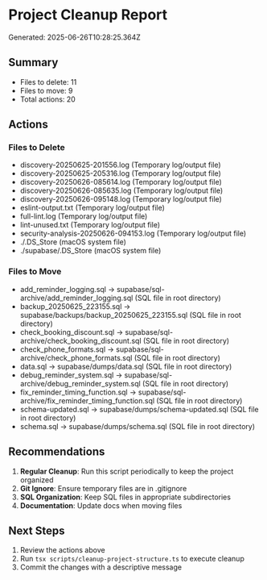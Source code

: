 # Project Cleanup Report
Generated: 2025-06-26T10:28:25.364Z

## Summary
- Files to delete: 11
- Files to move: 9
- Total actions: 20

## Actions

### Files to Delete
- discovery-20250625-201556.log (Temporary log/output file)
- discovery-20250625-205316.log (Temporary log/output file)
- discovery-20250626-085614.log (Temporary log/output file)
- discovery-20250626-085635.log (Temporary log/output file)
- discovery-20250626-095148.log (Temporary log/output file)
- eslint-output.txt (Temporary log/output file)
- full-lint.log (Temporary log/output file)
- lint-unused.txt (Temporary log/output file)
- security-analysis-20250626-094153.log (Temporary log/output file)
- ./.DS_Store (macOS system file)
- ./supabase/.DS_Store (macOS system file)

### Files to Move
- add_reminder_logging.sql → supabase/sql-archive/add_reminder_logging.sql (SQL file in root directory)
- backup_20250625_223155.sql → supabase/backups/backup_20250625_223155.sql (SQL file in root directory)
- check_booking_discount.sql → supabase/sql-archive/check_booking_discount.sql (SQL file in root directory)
- check_phone_formats.sql → supabase/sql-archive/check_phone_formats.sql (SQL file in root directory)
- data.sql → supabase/dumps/data.sql (SQL file in root directory)
- debug_reminder_system.sql → supabase/sql-archive/debug_reminder_system.sql (SQL file in root directory)
- fix_reminder_timing_function.sql → supabase/sql-archive/fix_reminder_timing_function.sql (SQL file in root directory)
- schema-updated.sql → supabase/dumps/schema-updated.sql (SQL file in root directory)
- schema.sql → supabase/dumps/schema.sql (SQL file in root directory)

## Recommendations

1. **Regular Cleanup**: Run this script periodically to keep the project organized
2. **Git Ignore**: Ensure temporary files are in .gitignore
3. **SQL Organization**: Keep SQL files in appropriate subdirectories
4. **Documentation**: Update docs when moving files

## Next Steps

1. Review the actions above
2. Run `tsx scripts/cleanup-project-structure.ts` to execute cleanup
3. Commit the changes with a descriptive message
